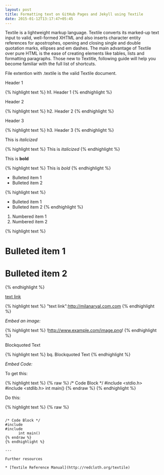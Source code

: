 ```yaml
---
layout: post
title: Formatting text on GitHub Pages and Jekyll using Textile
date: 2015-01-12T13:17:47+05:45
---
```


Textile is a lightweight markup language. Textile converts its marked-up text input to valid, well-formed XHTML and also inserts character entity references for apostrophes, opening and closing single and double quotation marks, ellipses and em dashes. The main advantage of Textile over pure HTML is the ease of creating elements like tables, lists and formatting paragraphs. Those new to Textitle, following guide will help you become familiar with the full list of shortcuts.

File extention with .textile is the valid Textile document.

Header 1

{% highlight text %}
h1. Header 1
{% endhighlight %}

Header 2

{% highlight text %}
h2. Header 2
{% endhighlight %}

Header 3

{% highlight text %}
h3. Header 3
{% endhighlight %}

This is *italicized*

{% highlight text %}
This is _italicized_
{% endhighlight %}

This is **bold**

{% highlight text %}
This is *bold*
{% endhighlight %}

* Bulleted item 1
* Bulleted item 2

{% highlight text %}
* Bulleted item 1
* Bulleted item 2
{% endhighlight %}

1. Numbered item 1
2. Numbered item 2

{% highlight text %}
# Bulleted item 1
# Bulleted item 2
{% endhighlight %}

[text link](http://milanaryal.com.com)

{% highlight text %}
"text link":http://milanaryal.com.com
{% endhighlight %}

*Embed an image:*

{% highlight text %}
!http://www.example.com/image.png!
{% endhighlight %}

Blockquoted Text

{% highlight text %}
bq. Blockquoted Text
{% endhighlight %}

*Embed Code:*

To get this:

{% highlight text %}
{% raw %}
/* Code Block */
#include <stdio.h>
#include <stdlib.h>
  int main()
{% endraw %}
{% endhighlight %}

Do this:

{% highlight text %}
{% raw %}
<pre><code>
/* Code Block */
#include <stdio.h>
#include <stdlib.h>
      int main()
{% endraw %}
{% endhighlight %}

---

Further resources

* [Textile Reference Manual](http://redcloth.org/textile)
